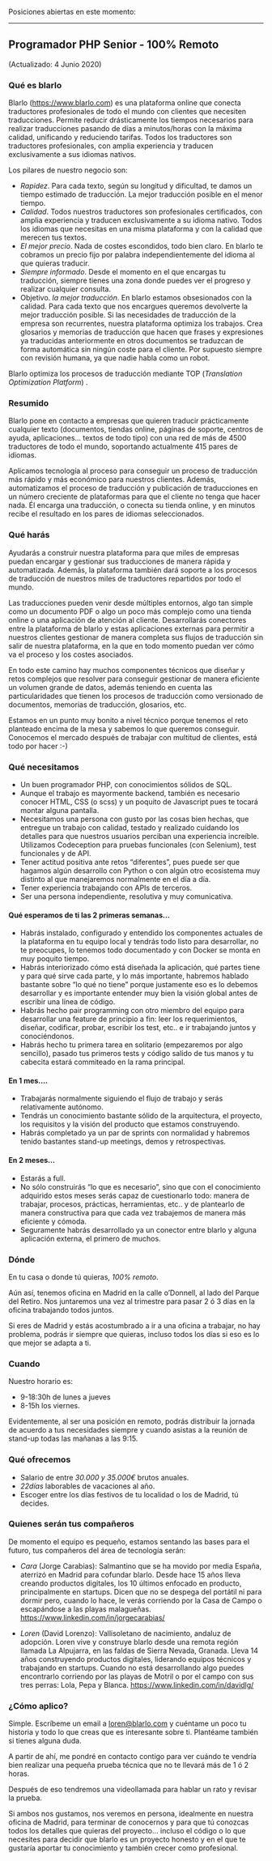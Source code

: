 Posiciones abiertas en este momento:

---------

## Programador PHP Senior - 100% Remoto
(Actualizado: 4 Junio 2020)

### Qué es blarlo

Blarlo (https://www.blarlo.com) es una plataforma online que conecta traductores profesionales de todo el mundo con clientes que necesiten traducciones. Permite reducir drásticamente los tiempos necesarios para realizar traducciones pasando de días a minutos/horas con la máxima calidad, unificando y reduciendo tarifas. Todos los traductores son traductores profesionales, con amplia experiencia y traducen exclusivamente a sus idiomas nativos.

Los pilares de nuestro negocio son:

- *Rapidez*. Para cada texto, según su longitud y dificultad, te damos un tiempo estimado de traducción. La mejor traducción posible en el menor tiempo.
- *Calidad*. Todos nuestros traductores son profesionales certificados, con amplia experiencia y traducen exclusivamente a su idioma nativo. Todos los idiomas que necesitas en una misma plataforma y con la calidad que merecen tus textos.
- *El mejor precio*. Nada de costes escondidos, todo bien claro. En blarlo te cobramos un precio fijo por palabra independientemente del idioma al que quieras traducir.
- *Siempre informado*. Desde el momento en el que encargas tu traducción, siempre tienes una zona donde puedes ver el progreso y realizar cualquier consulta.
- Objetivo. *la mejor traducción*. En blarlo estamos obsesionados con la calidad. Para cada texto que nos encargues queremos devolverte la mejor traducción posible.
Si las necesidades de traducción de la empresa son recurrentes, nuestra plataforma optimiza los trabajos. Crea glosarios y memorias de traducción que hacen que frases y expresiones ya traducidas anteriormente en otros documentos se traduzcan de forma automática sin ningún coste para el cliente. Por supuesto siempre con revisión humana, ya que nadie habla como un robot.

Blarlo optimiza los procesos de traducción mediante TOP (_Translation Optimization Platform_) . 

###  Resumido

Blarlo pone en contacto a empresas que quieren traducir prácticamente cualquier texto (documentos, tiendas online, páginas de soporte, centros de ayuda, aplicaciones… textos de todo tipo) con una red de más de 4500 traductores de todo el mundo, soportando actualmente 415 pares de idiomas.

Aplicamos tecnología al proceso para conseguir un proceso de traducción más rápido y más económico para nuestros clientes. Además, automatizamos el proceso de traducción y publicación de traducciones en un número creciente de plataformas para que el cliente no tenga que hacer nada. Él encarga una traducción, o conecta su tienda online, y en minutos recibe el resultado en los pares de idiomas seleccionados.

###  Qué harás

Ayudarás a construir nuestra plataforma para que miles de empresas puedan encargar y gestionar sus traducciones de manera rápida y automatizada. Además, la plataforma también dará soporte a los procesos de traducción de nuestros miles de traductores repartidos por todo el mundo. 

Las traducciones pueden venir desde múltiples entornos, algo tan simple como un documento PDF o algo un poco más complejo como una tienda online o una aplicación de atención al cliente. Desarrollarás conectores entre la plataforma de blarlo y estas aplicaciones externas para permitir a nuestros clientes gestionar de manera completa sus flujos de traducción sin salir de nuestra plataforma, en la que en todo momento puedan ver cómo va el proceso y los costes asociados.

En todo este camino hay muchos componentes técnicos que diseñar y retos complejos que resolver para conseguir gestionar de manera eficiente un volumen grande de datos, además teniendo en cuenta las particularidades que tienen los procesos de traducción como versionado de documentos, memorias de traducción, glosarios, etc.

Estamos en un punto muy bonito a nivel técnico porque tenemos el reto planteado encima de la mesa y sabemos lo que queremos conseguir. Conocemos el mercado después de trabajar con multitud de clientes, está todo por hacer :-)

### Qué necesitamos
- Un buen programador PHP, con conocimientos sólidos de SQL.
- Aunque el trabajo es mayormente backend, también es necesario conocer HTML, CSS (o scss) y un poquito de Javascript pues te tocará montar alguna pantalla.
- Necesitamos una persona con gusto por las cosas bien hechas, que entregue un trabajo con calidad, testado y realizado cuidando los detalles para que nuestros usuarios perciban una experiencia increíble. Utilizamos Codeception para pruebas funcionales (con Selenium), test funcionales y de API.
- Tener actitud positiva ante retos “diferentes”, pues puede ser que hagamos algún desarrollo con Python o con algún otro ecosistema muy distinto al que manejaremos normalmente en el día a día.
- Tener experiencia trabajando con APIs de terceros.
- Ser una persona independiente, resolutiva y muy comunicativa.

#### Qué esperamos de ti las 2 primeras semanas…
- Habrás instalado, configurado y entendido los componentes actuales de la plataforma en tu equipo local y tendrás todo listo para desarrollar, no te preocupes, lo tenemos todo documentado y con Docker se monta en muy poquito tiempo.
- Habrás interiorizado cómo está diseñada la aplicación, qué partes tiene y para qué sirve cada parte, y lo más importante, habremos hablado bastante sobre “lo qué no tiene” porque justamente eso es lo debemos desarrollar y es importante entender muy bien la visión global antes de escribir una línea de código.
- Habrás hecho pair programming con otro miembro del equipo para desarrollar una feature de principio a fin: leer los requerimientos, diseñar, codificar, probar, escribir los test, etc.. e ir trabajando juntos y conociéndonos.
- Habrás hecho tu primera tarea en solitario (empezaremos por algo sencillo), pasado tus primeros tests y código salido de tus manos y tu cabecita estará commiteado en la rama principal.


#### En 1 mes....
- Trabajarás normalmente siguiendo el flujo de trabajo y serás relativamente autónomo.
- Tendrás un conocimiento bastante sólido de la arquitectura, el proyecto, los requisitos y la visión del producto que estamos construyendo.
- Habrás completado ya un par de sprints con normalidad y habremos tenido bastantes stand-up meetings, demos y retrospectivas.

#### En 2 meses…
- Estarás a full.
- No sólo construirás “lo que es necesario”, sino que con el conocimiento adquirido estos meses serás capaz de cuestionarlo todo: manera de trabajar, procesos, prácticas, herramientas, etc.. y de plantearlo de manera constructiva para que cada vez trabajemos de manera más eficiente y cómoda.
- Seguramente habrás desarrollado ya un conector entre blarlo y alguna aplicación externa, el primero de muchos.


### Dónde

En tu casa o donde tú quieras, *100% remoto*. 

Aún así, tenemos oficina en Madrid en la calle o’Donnell, al lado del Parque del Retiro. Nos juntaremos una vez al trimestre para pasar 2 ó 3 días en la oficina trabajando todos juntos.

Si eres de Madrid y estás acostumbrado a ir a una oficina a trabajar, no hay problema, podrás ir siempre que quieras, incluso todos los días si eso es lo que mejor se adapta a ti.

### Cuando
Nuestro horario es:
- 9-18:30h de lunes a jueves
- 8-15h los viernes. 

Evidentemente, al ser una posición en remoto, podrás distribuir la jornada de acuerdo a tus necesidades siempre y cuando asistas a la reunión de stand-up todas las mañanas a las 9:15.

### Qué ofrecemos
- Salario de entre *30.000 y 35.000€* brutos anuales.
- *22días* laborables de vacaciones al año.
- Escoger entre los días festivos de tu localidad o los de Madrid, tú decides.

### Quienes serán tus compañeros
De momento el equipo es pequeño, estamos sentando las bases para el futuro, tus compañeros del área de tecnología serán:

- _Cara_ (Jorge Carabias): Salmantino que se ha movido por media España, aterrizó en Madrid para cofundar blarlo. Desde hace 15 años lleva creando productos digitales, los 10 últimos enfocado en producto, principalmente en startups. Dicen que no se despega del portátil ni para dormir pero, cuando lo hace, le verás corriendo por la Casa de Campo o escapándose a las playas malagueñas. https://www.linkedin.com/in/jorgecarabias/

- _Loren_ (David Lorenzo): Vallisoletano de nacimiento, andaluz de adopción. Loren vive y construye blarlo desde una remota región llamada La Alpujarra, en las faldas de Sierra Nevada, Granada. Lleva 14 años construyendo productos digitales, liderando equipos técnicos y trabajando en startups. Cuando no está desarrollando algo puedes encontrarlo corriendo por las playas de Motril o por el campo con sus tres perras: Lola, Pepa y Blanca. https://www.linkedin.com/in/davidlg/


### ¿Cómo aplico?
Simple. Escríbeme un email a loren@blarlo.com y cuéntame un poco tu historia y todo lo que creas que es interesante sobre ti. Plantéame también si tienes alguna duda.

A partir de ahí, me pondré en contacto contigo para ver cuándo te vendría bien realizar una pequeña prueba técnica que no te llevará más de 1 ó 2 horas.

Después de eso tendremos una videollamada para hablar un rato y revisar la prueba.

Si ambos nos gustamos, nos veremos en persona, idealmente en nuestra oficina de Madrid, para terminar de conocernos y para que tú conozcas todos los detalles que quieras del proyecto… incluso el código o lo que necesites para decidir que blarlo es un proyecto honesto y en el que te gustaría aportar tu conocimiento y también crecer como profesional.
